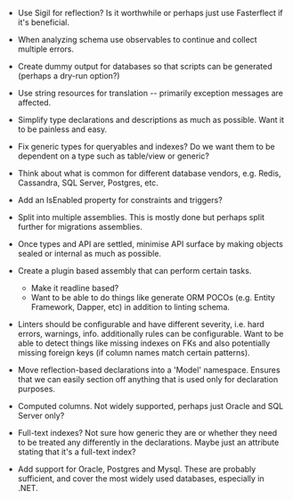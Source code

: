 * Use Sigil for reflection? Is it worthwhile or perhaps just use Fasterflect
  if it's beneficial.

* When analyzing schema use observables to continue and collect multiple errors.

* Create dummy output for databases so that scripts can be generated (perhaps
  a dry-run option?)

* Use string resources for translation -- primarily exception messages are affected.

* Simplify type declarations and descriptions as much as possible. Want it to be
  painless and easy.

* Fix generic types for queryables and indexes? Do we want them to be dependent
  on a type such as table/view or generic?

* Think about what is common for different database vendors, e.g. Redis, Cassandra,
  SQL Server, Postgres, etc.

* Add an IsEnabled property for constraints and triggers?

* Split into multiple assemblies. This is mostly done but perhaps split further for
  migrations assemblies.

* Once types and API are settled, minimise API surface by making objects sealed or
  internal as much as possible.

* Create a plugin based assembly that can perform certain tasks.
  * Make it readline based?
  * Want to be able to do things like generate ORM POCOs (e.g. Entity Framework, Dapper, etc)
    in addition to linting schema.

* Linters should be configurable and have different severity, i.e. hard errors, warnings, info.
  additionally rules can be configurable. Want to be able to detect things like missing
  indexes on FKs and also potentially missing foreign keys (if column names match certain patterns).

* Move reflection-based declarations into a 'Model' namespace. Ensures that we can easily
  section off anything that is used only for declaration purposes.

* Computed columns. Not widely supported, perhaps just Oracle and SQL Server only?

* Full-text indexes? Not sure how generic they are or whether they need to be treated any
  differently in the declarations. Maybe just an attribute stating that it's a full-text index?

* Add support for Oracle, Postgres and Mysql. These are probably sufficient, and cover the most
  widely used databases, especially in .NET.
